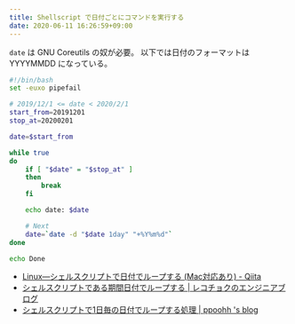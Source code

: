 ```yaml
---
title: Shellscript で日付ごとにコマンドを実行する
date: 2020-06-11 16:26:59+09:00
---
```


`date` は GNU Coreutils の奴が必要。
以下では日付のフォーマットは YYYYMMDD になっている。


```bash
#!/bin/bash
set -euxo pipefail

# 2019/12/1 <= date < 2020/2/1
start_from=20191201
stop_at=20200201

date=$start_from

while true
do
    if [ "$date" = "$stop_at" ]
    then
        break
    fi

    echo date: $date

    # Next
    date=`date -d "$date 1day" "+%Y%m%d"`
done

echo Done
```


- [Linux—シェルスクリプトで日付でループする (Mac対応あり) - Qiita](https://qiita.com/YumaInaura/items/ffb8f10abf33474d1b1e)
- [シェルスクリプトである期間日付でループする | レコチョクのエンジニアブログ](https://techblog.recochoku.jp/1213)
- [シェルスクリプトで1日毎の日付でループする処理 | ppoohh 's blog](https://www.ppoohh.info/post-791/)
